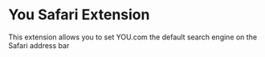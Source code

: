 # You Safari Extension

This extension allows you to set YOU.com the default search engine on the Safari address bar

